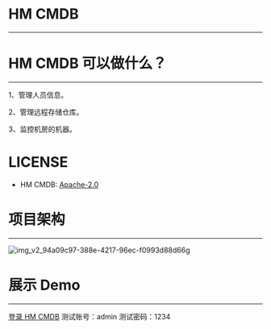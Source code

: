 # HM CMDB

------



# HM CMDB 可以做什么？

------

1、管理人员信息。

2、管理远程存储仓库。

3、监控机房的机器。

# LICENSE

- HM CMDB: [Apache-2.0](https://www.apache.org/licenses/LICENSE-2.0.txt)



# 项目架构

------

![img_v2_94a09c97-388e-4217-96ec-f0993d88d66g](https://typora-1312877226.cos.ap-guangzhou.myqcloud.com/typora/%20img_v2_94a09c97-388e-4217-96ec-f0993d88d66g.jpg)



# 展示 Demo

------

[登录 HM CMDB](http://47.115.213.52/)     测试账号：admin   测试密码：1234

